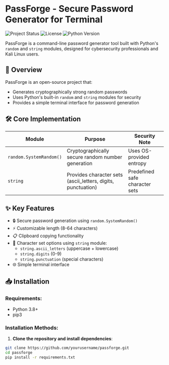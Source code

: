# PassForge - Secure Password Generator for Terminal

![Project Status](https://img.shields.io/badge/status-active-brightgreen)
![License](https://img.shields.io/badge/license-MIT-blue)
![Python Version](https://img.shields.io/badge/python-3.8+-blue)

PassForge is a command-line password generator tool built with Python's `random` and `string` modules, designed for cybersecurity professionals and Kali Linux users.

## 🚀 Overview

PassForge is an open-source project that:
- Generates cryptographically strong random passwords
- Uses Python's built-in `random` and `string` modules for security
- Provides a simple terminal interface for password generation

## 🛠 Core Implementation

| Module | Purpose | Security Note |
|--------|---------|---------------|
| `random.SystemRandom()` | Cryptographically secure random number generation | Uses OS-provided entropy |
| `string` | Provides character sets (ascii_letters, digits, punctuation) | Predefined safe character sets |

## ✨ Key Features

- 🔒 Secure password generation using `random.SystemRandom()`
- ⚡ Customizable length (8-64 characters)
- 📋 Clipboard copying functionality
- 🎨 Character set options using `string` module:
  - `string.ascii_letters` (uppercase + lowercase)
  - `string.digits` (0-9)
  - `string.punctuation` (special characters)
- 🌐 Simple terminal interface

## 📥 Installation

### Requirements:
- Python 3.8+
- pip3

### Installation Methods:

1. **Clone the repository and install dependencies**:
```bash
git clone https://github.com/yourusername/passforge.git
cd passforge
pip install -r requirements.txt
